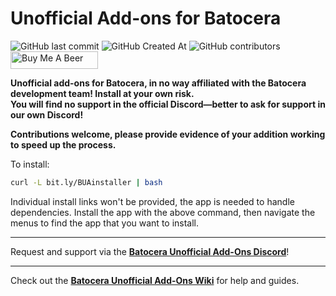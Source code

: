 # Unofficial Add-ons for Batocera
<img alt="GitHub last commit" src="https://img.shields.io/github/last-commit/DTJW92/batocera-unofficial-addons?style=for-the-badge"> <img alt="GitHub Created At" src="https://img.shields.io/github/created-at/DTJW92/batocera-unofficial-addons?style=for-the-badge"> 
 <img alt="GitHub contributors" src="https://img.shields.io/github/contributors/DTJW92/batocera-unofficial-addons?style=for-the-badge"> <a href="https://www.buymeacoffee.com/TheNotoriousFOX" target="_blank">
    <img src="https://cdn.buymeacoffee.com/buttons/v2/default-orange.png" 
         alt="Buy Me A Beer" 
         height="28" 
         width="140">
</a>

**Unofficial add-ons for Batocera, in no way affiliated with the Batocera development team! Install at your own risk.<br>
You will find no support in the official Discord—better to ask for support in our own Discord!**

**Contributions welcome, please provide evidence of your addition working to speed up the process.**


To install:

```bash
curl -L bit.ly/BUAinstaller | bash

```

Individual install links won't be provided, the app is needed to handle dependencies. Install the app with the above command, then navigate the menus to find the app that you want to install.

---

Request and support via the **[Batocera Unofficial Add-Ons Discord](https://discord.gg/Uc9BVbDH9e)**!

---

Check out the **[Batocera Unofficial Add-Ons Wiki](https://github.com/DTJW92/batocera-unofficial-addons/wiki)** for help and guides.

